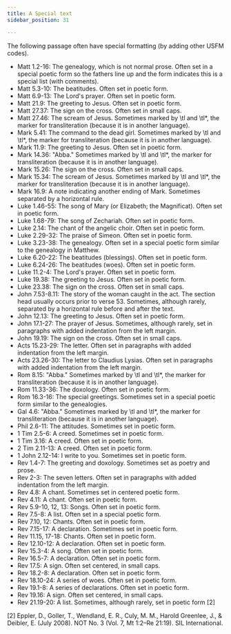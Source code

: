 ```yaml
---
title: A Special text
sidebar_position: 31

---
```






The following passage often have special formatting (by adding other USFM codes).

- Matt 1.2-16: The genealogy, which is not normal prose. Often set in a special poetic form so the fathers line up and the form indicates this is a special list (with comments).
- Matt 5.3-10: The beatitudes. Often set in poetic form.
- Matt 6.9-13: The Lord's prayer. Often set in poetic form.
- Matt 21.9: The greeting to Jesus. Often set in poetic form.
- Matt 27.37: The sign on the cross. Often set in small caps.
- Matt 27.46: The scream of Jesus. Sometimes marked by \tl and \tl*, the marker for transliteration (because it is in another language).
- Mark 5.41: The command to the dead girl. Sometimes marked by \tl and \tl*, the marker for transliteration (because it is in another language).
- Mark 11.9: The greeting to Jesus. Often set in poetic form.
- Mark 14.36: "Abba." Sometimes marked by \tl and \tl*, the marker for transliteration (because it is in another language).
- Mark 15.26: The sign on the cross. Often set in small caps.
- Mark 15.34: The scream of Jesus. Sometimes marked by \tl and \tl*, the marker for transliteration (because it is in another language).
- Mark 16.9: A note indicating another ending of Mark. Sometimes separated by a horizontal rule.
- Luke 1.46-55: The song of Mary (or Elizabeth; the Magnificat). Often set in poetic form.
- Luke 1.68-79: The song of Zechariah. Often set in poetic form.
- Luke 2.14: The chant of the angelic choir. Often set in poetic form.
- Luke 2.29-32: The praise of Simeon. Often set in poetic form.
- Luke 3.23-38: The genealogy. Often set in a special poetic form similar to the genealogy in Matthew.
- Luke 6.20-22: The beatitudes (blessings). Often set in poetic form.
- Luke 6.24-26: The beatitudes (woes). Often set in poetic form.
- Luke 11.2-4: The Lord's prayer. Often set in poetic form.
- Luke 19.38: The greeting to Jesus. Often set in poetic form.
- Luke 23.38: The sign on the cross. Often set in small caps.
- John 7.53-8.11: The story of the woman caught in the act. The section head usually occurs prior to verse 53. Sometimes, although rarely, separated by a horizontal rule before and after the text.
- John 12.13: The greeting to Jesus. Often set in poetic form.
- John 17.1-27: The prayer of Jesus. Sometimes, although rarely, set in paragraphs with added indentation from the left margin.
- John 19.19: The sign on the cross. Often set in small caps.
- Acts 15.23-29: The letter. Often set in paragraphs with added indentation from the left margin.
- Acts 23.26-30: The letter to Claudius Lysias. Often set in paragraphs with added indentation from the left margin.
- Rom 8.15: "Abba." Sometimes marked by \tl and \tl*, the marker for transliteration (because it is in another language).
- Rom 11.33-36: The doxology. Often set in poetic form.
- Rom 16.3-16: The special greetings. Sometimes set in a special poetic form similar to the genealogies.
- Gal 4.6: "Abba." Sometimes marked by \tl and \tl*, the marker for transliteration (because it is in another language).
- Phil 2.6-11: The attitudes. Sometimes set in poetic form.
- 1 Tim 2.5-6: A creed. Sometimes set in poetic form.
- 1 Tim 3.16: A creed. Often set in poetic form.
- 2 Tim 2.11-13: A creed. Often set in poetic form.
- 1 John 2.12-14: I write to you. Sometimes set in poetic form.
- Rev 1.4-7: The greeting and doxology. Sometimes set as poetry and prose.
- Rev 2-3: The seven letters. Often set in paragraphs with added indentation from the left margin.
- Rev 4.8: A chant. Sometimes set in centered poetic form.
- Rev 4.11: A chant. Often set in poetic form.
- Rev 5.9-10, 12, 13: Songs. Often set in poetic form.
- Rev 7.5-8: A list. Often set in a special poetic form.
- Rev 7.10, 12: Chants. Often set in poetic form.
- Rev 7.15-17: A declaration. Sometimes set in poetic form.
- Rev 11.15, 17-18: Chants. Often set in poetic form.
- Rev 12.10-12: A declaration. Often set in poetic form.
- Rev 15.3-4: A song. Often set in poetic form.
- Rev 16.5-7: A declaration. Often set in poetic form.
- Rev 17.5: A sign. Often set centered, in small caps.
- Rev 18.2-8: A declaration. Often set in poetic form.
- Rev 18.10-24: A series of woes. Often set in poetic form.
- Rev 19.1-8: A series of declarations. Often set in poetic form.
- Rev 19.16: A sign. Often set centered, in small caps.
- Rev 21.19-20: A list. Sometimes, although rarely, set in poetic form [2]

[2] Eppler, D., Goller, T., Wendland, E. R., Culy, M. M., Harold Greenlee, J., & Deibler, E. (July 2008). NOT No. 3 (Vol. 7, Mt 1:2–Re 21:19). SIL International.

